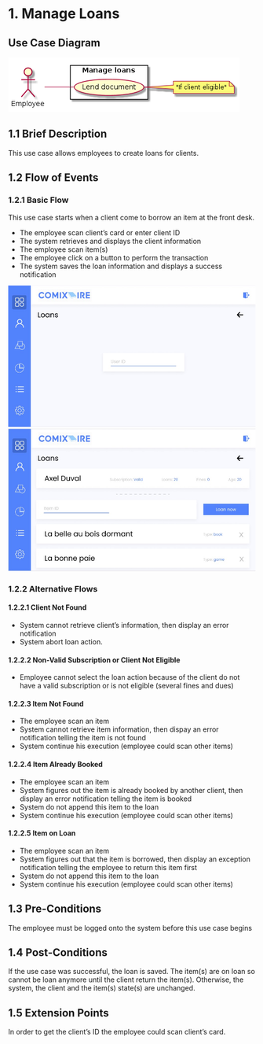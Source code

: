 # 1. Manage Loans

## Use Case Diagram

![Use Case Diagram](./loan.png)

## 1.1 Brief Description

This use case allows employees to create loans for clients.

## 1.2 Flow of Events

### 1.2.1 Basic Flow

This use case starts when a client come to borrow an item at the front desk.

* The employee scan client’s card or enter client ID
* The system retrieves and displays the client information
* The employee scan item(s)
* The employee click on a button to perform the transaction
* The system saves the loan information and displays a success notification

![Loan 1](./Loan1.jpg)
![Loan 2](./Loan2.jpg)

### 1.2.2 Alternative Flows

#### 1.2.2.1 Client Not Found

* System cannot retrieve client’s information, then display an error notification
* System abort loan action.

#### 1.2.2.2 Non-Valid Subscription or Client Not Eligible

* Employee cannot select the loan action because of the client do not have a valid subscription or is not eligible (several fines and dues)

#### 1.2.2.3 Item Not Found

* The employee scan an item
* System cannot retrieve item information, then dispay an error notification telling the item is not found
* System continue his execution (employee could scan other items)

#### 1.2.2.4 Item Already Booked

* The employee scan an item
* System figures out the item is already booked by another client, then display an error notification telling the item is booked
* System do not append this item to the loan
* System continue his execution (employee could scan other items)

#### 1.2.2.5 Item on Loan

* The employee scan an item
* System figures out that the item is borrowed, then display an exception notification telling the employee to return this item first
* System do not append this item to the loan
* System continue his execution (employee could scan other items)

## 1.3 Pre-Conditions

The employee must be logged onto the system before this use case begins

## 1.4 Post-Conditions

If the use case was successful, the loan is saved. The item(s) are on loan so cannot be loan anymore
until the client return the item(s). Otherwise, the system, the client and the item(s) state(s) are
unchanged.

## 1.5 Extension Points

In order to get the client’s ID the employee could scan client’s card.

